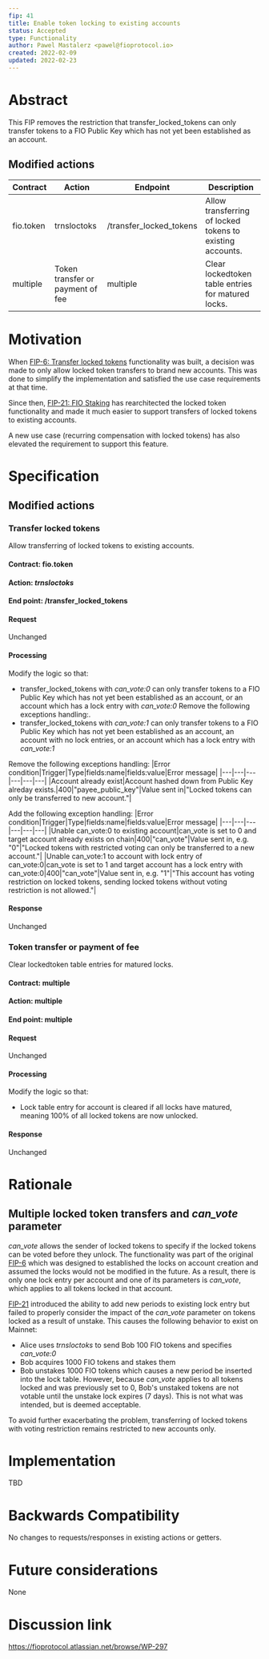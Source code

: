 ```yaml
---
fip: 41
title: Enable token locking to existing accounts
status: Accepted
type: Functionality
author: Pawel Mastalerz <pawel@fioprotocol.io>
created: 2022-02-09
updated: 2022-02-23
---
```


# Abstract
This FIP removes the restriction that transfer_locked_tokens can only transfer tokens to a FIO Public Key which has not yet been established as an account.

## Modified actions
|Contract|Action|Endpoint|Description|
|---|---|---|---|
|fio.token|trnsloctoks|/transfer_locked_tokens|Allow transferring of locked tokens to existing accounts.|
|multiple|Token transfer or payment of fee|multiple|Clear lockedtoken table entries for matured locks.|

# Motivation
When [FIP-6: Transfer locked tokens](https://github.com/fioprotocol/fips/blob/master/fip-0006.md) functionality was built, a decision was made to only allow locked token transfers to brand new accounts. This was done to simplify the implementation and satisfied the use case requirements at that time.

Since then, [FIP-21: FIO Staking](https://github.com/fioprotocol/fips/blob/master/fip-0021.md) has rearchitected the locked token functionality and made it much easier to support transfers of locked tokens to existing accounts.

A new use case (recurring compensation with locked tokens) has also elevated the requirement to support this feature. 

# Specification
## Modified actions
### Transfer locked tokens
Allow transferring of locked tokens to existing accounts.
#### Contract: fio.token
#### Action: *trnsloctoks*
#### End point: /transfer_locked_tokens 
#### Request
Unchanged
#### Processing
Modify the logic so that:
* transfer_locked_tokens with _can_vote:0_ can only transfer tokens to a FIO Public Key which has not yet been established as an account, or an account which has a lock entry with _can_vote:0_
Remove the following exceptions handling:.
* transfer_locked_tokens with _can_vote:1_ can only transfer tokens to a FIO Public Key which has not yet been established as an account, an account with no lock entries, or an account which has a lock entry with _can_vote:1_

Remove the following exceptions handling:
|Error condition|Trigger|Type|fields:name|fields:value|Error message|
|---|---|---|---|---|---|
|Account already exist|Account hashed down from Public Key alreday exists.|400|"payee_public_key"|Value sent in|"Locked tokens can only be transferred to new account."|

Add the following exception handling:
|Error condition|Trigger|Type|fields:name|fields:value|Error message|
|---|---|---|---|---|---|
|Unable can_vote:0 to existing account|can_vote is set to 0 and target account already exists on chain|400|"can_vote"|Value sent in, e.g. "0"|"Locked tokens with restricted voting can only be transferred to a new account."|
|Unable can_vote:1 to account with lock entry of can_vote:0|can_vote is set to 1 and target account has a lock entry with can_vote:0|400|"can_vote"|Value sent in, e.g. "1"|"This account has voting restriction on locked tokens, sending locked tokens without voting restriction is not allowed."|
#### Response
Unchanged

### Token transfer or payment of fee
Clear lockedtoken table entries for matured locks.
#### Contract: multiple
#### Action: multiple
#### End point: multiple
#### Request
Unchanged
#### Processing
Modify the logic so that:
* Lock table entry for account is cleared if all locks have matured, meaning 100% of all locked tokens are now unlocked.
#### Response
Unchanged

# Rationale
## Multiple locked token transfers and _can_vote_ parameter
_can_vote_ allows the sender of locked tokens to specify if the locked tokens can be voted before they unlock. The functionality was part of the original [FIP-6](https://github.com/fioprotocol/fips/blob/master/fip-0006.md) which was designed to established the locks on account creation and assumed the locks would not be modified in the future. As a result, there is only one lock entry per account and one of its parameters is _can_vote_, which applies to all tokens locked in that account.

[FIP-21](https://github.com/fioprotocol/fips/blob/master/fip-0021.md) introduced the ability to add new periods to existing lock entry but failed to properly consider the impact of the _can_vote_ parameter on tokens locked as a result of unstake. This causes the following behavior to exist on Mainnet:
* Alice uses _trnsloctoks_ to send Bob 100 FIO tokens and specifies _can_vote:0_
* Bob acquires 1000 FIO tokens and stakes them
* Bob unstakes 1000 FIO tokens which causes a new period be inserted into the lock table. However, because _can_vote_ applies to all tokens locked and was previously set to 0, Bob's unstaked tokens are not votable until the unstake lock expires (7 days). This is not what was intended, but is deemed acceptable.

To avoid further exacerbating the problem, transferring of locked tokens with voting restriction remains restricted to new accounts only.

# Implementation
TBD

# Backwards Compatibility
No changes to requests/responses in existing actions or getters.

# Future considerations
None

# Discussion link
https://fioprotocol.atlassian.net/browse/WP-297
